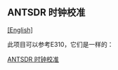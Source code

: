 ## ANTSDR 时钟校准

[[English]](../../../../device_and_usage_manual/ANTSDR_E_Series_Module/ANTSDR_E316_Reference_Manual/Antsdr-Clock-calibration.html)

此项目可以参考E310，它们是一样的：

[ANTSDR 时钟校准](../ANTSDR_E310_Reference_Manual/Antsdr-Clock-calibration_cn.md)